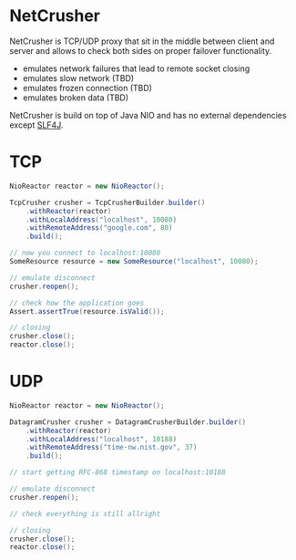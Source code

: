 # NetCrusher

NetCrusher is TCP/UDP proxy that sit in the middle between client and server and allows to check both sides on proper failover functionality.

* emulates network failures that lead to remote socket closing
* emulates slow network (TBD)
* emulates frozen connection (TBD)
* emulates broken data (TBD)

NetCrusher is build on top of Java NIO and has no external dependencies except [SLF4J](http://www.slf4j.org/).

# TCP

```java
NioReactor reactor = new NioReactor();

TcpCrusher crusher = TcpCrusherBuilder.builder()
    .withReactor(reactor)
    .withLocalAddress("localhost", 10080)
    .withRemoteAddress("google.com", 80)
    .build();

// now you connect to localhost:10080
SomeResource resource = new SomeResource("localhost", 10080);

// emulate disconnect
crusher.reopen();

// check how the application goes
Assert.assertTrue(resource.isValid());

// closing
crusher.close();
reactor.close();
```

# UDP

```java
NioReactor reactor = new NioReactor();

DatagramCrusher crusher = DatagramCrusherBuilder.builder()
    .withReactor(reactor)
    .withLocalAddress("localhost", 10188)
    .withRemoteAddress("time-nw.nist.gov", 37)
    .build();

// start getting RFC-868 timestamp on localhost:10188

// emulate disconnect
crusher.reopen();

// check everything is still allright

// closing
crusher.close();
reactor.close();
```
